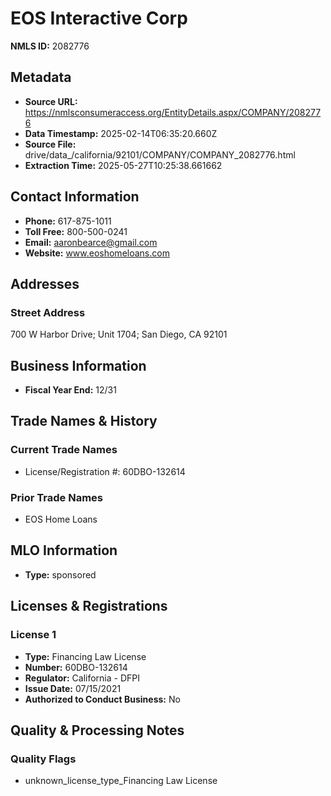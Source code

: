 # EOS Interactive Corp

**NMLS ID:** 2082776

## Metadata
- **Source URL:** https://nmlsconsumeraccess.org/EntityDetails.aspx/COMPANY/2082776
- **Data Timestamp:** 2025-02-14T06:35:20.660Z
- **Source File:** drive/data_/california/92101/COMPANY/COMPANY_2082776.html
- **Extraction Time:** 2025-05-27T10:25:38.661662

## Contact Information
- **Phone:** 617-875-1011
- **Toll Free:** 800-500-0241
- **Email:** aaronbearce@gmail.com
- **Website:** www.eoshomeloans.com

## Addresses
### Street Address
700 W Harbor Drive; Unit 1704; San Diego, CA 92101

## Business Information
- **Fiscal Year End:** 12/31

## Trade Names & History
### Current Trade Names
- License/Registration #: 60DBO-132614

### Prior Trade Names
- EOS Home Loans

## MLO Information
- **Type:** sponsored

## Licenses & Registrations

### License 1
- **Type:** Financing Law License
- **Number:** 60DBO-132614
- **Regulator:** California - DFPI
- **Issue Date:** 07/15/2021
- **Authorized to Conduct Business:** No

## Quality & Processing Notes
### Quality Flags
- unknown_license_type_Financing Law License
